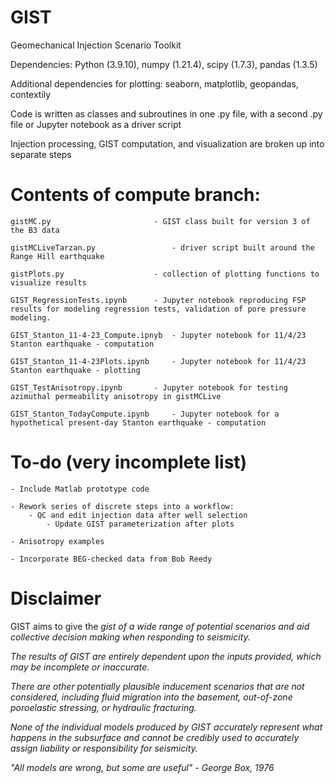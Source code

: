 # GIST

Geomechanical Injection Scenario Toolkit

Dependencies: Python (3.9.10), numpy (1.21.4), scipy (1.7.3), pandas (1.3.5)

Additional dependencies for plotting: seaborn, matplotlib, geopandas, contextily

Code is written as classes and subroutines in one .py file, with a second .py file or Jupyter notebook as a driver script

Injection processing, GIST computation, and visualization are broken up into separate steps

# Contents of compute branch:

	gistMC.py               		- GIST class built for version 3 of the B3 data
  
	gistMCLiveTarzan.py         		- driver script built around the Range Hill earthquake

	gistPlots.py		    		- collection of plotting functions to visualize results

	GIST_RegressionTests.ipynb		- Jupyter notebook reproducing FSP results for modeling regression tests, validation of pore pressure modeling.

	GIST_Stanton_11-4-23_Compute.ipnyb	- Jupyter notebook for 11/4/23 Stanton earthquake - computation

	GIST_Stanton_11-4-23Plots.ipynb		- Jupyter notebook for 11/4/23 Stanton earthquake - plotting

	GIST_TestAnisotropy.ipynb		- Jupyter notebook for testing azimuthal permeability anisotropy in gistMCLive

   	GIST_Stanton_TodayCompute.ipynb		- Jupyter notebook for a hypothetical present-day Stanton earthquake - computation

# To-do (very incomplete list)
  
	- Include Matlab prototype code

 	- Rework series of discrete steps into a workflow:
  		- QC and edit injection data after well selection
    		- Update GIST parameterization after plots
  
	- Anisotropy examples
  
	- Incorporate BEG-checked data from Bob Reedy


# Disclaimer

GIST aims to give the <i>gist of a wide range of potential scenarios and aid collective decision making when responding to seismicity.

The results of GIST are entirely dependent upon the inputs provided, which may be incomplete or inaccurate.

There are other potentially plausible inducement scenarios that are not considered, including fluid migration into the basement, out-of-zone poroelastic stressing, or hydraulic fracturing.

None of the individual models produced by GIST accurately represent what happens in the subsurface and cannot be credibly used to accurately assign liability or responsibility for seismicity.

"All models are wrong, but some are useful" - George Box, 1976

